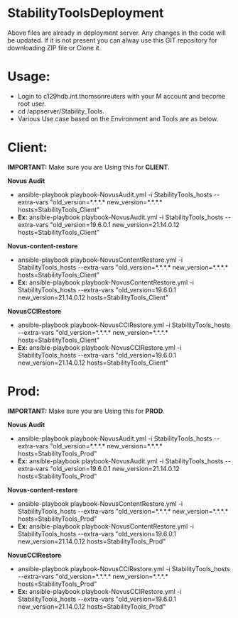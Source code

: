 # StabilityToolsDeployment

Above files are already in deployment server. Any changes in the code will be updated. If it is not present you can alway use this GIT repository for downloading ZIP file or Clone it.

# Usage:

- Login to c129hdb.int.thomsonreuters with your M account and become root user.
- cd /appserver/Stability_Tools.
- Various Use case based on the Environment and Tools are as below.

# Client:

**IMPORTANT:** Make sure you are Using this for **CLIENT**.


  **Novus Audit**
  - ansible-playbook playbook-NovusAudit.yml -i StabilityTools_hosts --extra-vars "old_version=\*.\*.\*.\* new_version=\*.\*.\*.\* hosts=StabilityTools_Client"
  - **Ex:** ansible-playbook playbook-NovusAudit.yml -i StabilityTools_hosts --extra-vars "old_version=19.6.0.1 new_version=21.14.0.12 hosts=StabilityTools_Client"
  
  **Novus-content-restore**
  - ansible-playbook playbook-NovusContentRestore.yml -i StabilityTools_hosts --extra-vars "old_version=\*.\*.\*.\* new_version=\*.\*.\*.\* hosts=StabilityTools_Client"
  - **Ex:** ansible-playbook playbook-NovusContentRestore.yml -i StabilityTools_hosts --extra-vars "old_version=19.6.0.1 new_version=21.14.0.12 hosts=StabilityTools_Client"
  
  **NovusCCIRestore**
  - ansible-playbook playbook-NovusCCIRestore.yml -i StabilityTools_hosts --extra-vars "old_version=\*.\*.\*.\* new_version=\*.\*.\*.\* hosts=StabilityTools_Client"
  - **Ex:** ansible-playbook playbook-NovusCCIRestore.yml -i StabilityTools_hosts --extra-vars "old_version=19.6.0.1 new_version=21.14.0.12 hosts=StabilityTools_Client"

# Prod:

**IMPORTANT:** Make sure you are Using this for **PROD**.


**Novus Audit**
  - ansible-playbook playbook-NovusAudit.yml -i StabilityTools_hosts --extra-vars "old_version=\*.\*.\*.\* new_version=\*.\*.\*.\* hosts=StabilityTools_Prod"
  - **Ex:** ansible-playbook playbook-NovusAudit.yml -i StabilityTools_hosts --extra-vars "old_version=19.6.0.1 new_version=21.14.0.12 hosts=StabilityTools_Prod"
  
  **Novus-content-restore**
  - ansible-playbook playbook-NovusContentRestore.yml -i StabilityTools_hosts --extra-vars "old_version=\*.\*.\*.\* new_version=\*.\*.\*.\* hosts=StabilityTools_Prod"
  - **Ex:** ansible-playbook playbook-NovusContentRestore.yml -i StabilityTools_hosts --extra-vars "old_version=19.6.0.1 new_version=21.14.0.12 hosts=StabilityTools_Prod"
  
  **NovusCCIRestore**
  - ansible-playbook playbook-NovusCCIRestore.yml -i StabilityTools_hosts --extra-vars "old_version=\*.\*.\*.\* new_version=\*.\*.\*.\* hosts=StabilityTools_Prod"
  - **Ex:** ansible-playbook playbook-NovusCCIRestore.yml -i StabilityTools_hosts --extra-vars "old_version=19.6.0.1 new_version=21.14.0.12 hosts=StabilityTools_Prod"
 
  

